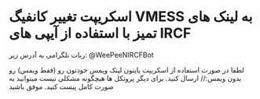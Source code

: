 # اسکریپت تغییر کانفیگ VMESS به لینک های تمیز با استفاده از آیپی های IRCF
ربات تلگرامی به آدرس زیر:
@WeePeeNIRCFBot


لطفا در صورت استفاده از اسکریپت پایتون لینک ویمس خودتون رو (فقط ویمس) رو بدون ویمس:// ارسال کنید.
برای دیگر پروتکل ها هیچگونه مشکلی نیست میتوانید به صورت کامل پیست کنید.
موفق باشید
